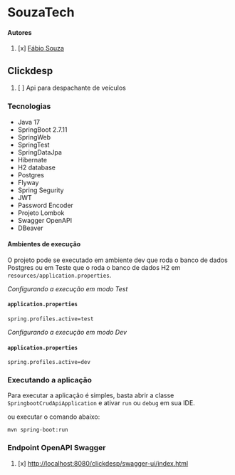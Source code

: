 # SouzaTech

#### Autores
1. [x] [Fábio Souza](https://github.com/fhssouza)

## Clickdesp

1. [ ] Api para despachante de veículos

### Tecnologias

* Java 17
* SpringBoot 2.7.11
* SpringWeb
* SpringTest
* SpringDataJpa
* Hibernate
* H2 database
* Postgres
* Flyway
* Spring Segurity
* JWT
* Password Encoder
* Projeto Lombok
* Swagger OpenAPI
* DBeaver

#### Ambientes de execução

O projeto pode se executado em ambiente dev que roda o banco de dados Postgres ou em Teste que o roda o banco de dados H2 em  `resources/application.properties`.

*Configurando a execução em modo Test*


#### **`application.properties`**
```shell
spring.profiles.active=test
```

*Configurando a execução em modo Dev*


#### **`application.properties`**
```shell
spring.profiles.active=dev
```

### Executando a aplicação

Para executar a aplicação é simples, basta abrir a classe `SpringbootCrudApiApplication` e ativar  `run` ou `debug` em sua IDE.

ou executar o comando abaixo:

```shell
mvn spring-boot:run
```

### Endpoint OpenAPI Swagger

1. [x] [http://localhost:8080/clickdesp/swagger-ui/index.html](http://localhost:8080/clickdesp/swagger-ui/index.html)




